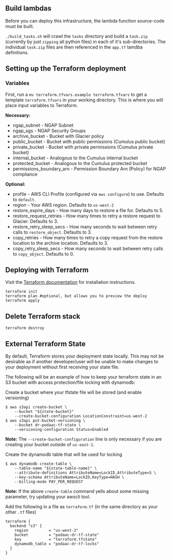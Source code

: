 ## Build lambdas
Before you can deploy this infrastructure, the lambda function source-code must be built.

`./build_tasks.sh` will crawl the `tasks` directory and build a `task.zip` (currently by just `zipping` all python files) in each of it's sub-directories. The individual `task.zip` files are then referenced in the `app.tf` lamdba definitions.

## Setting up the Terraform deployment

### Variables
First, run a `mv terraform.tfvars.example terraform.tfvars` to get a template `terraform.tfvars` in your working directory. This is where you will place input variables to Terraform.

**Necessary:**
* ngap_subnet - NGAP Subnet
* ngap_sgs - NGAP Security Groups
* archive_bucket - Bucket with Glacier policy
* public_bucket - Bucket with public permissions (Cumulus public bucket)
* private_bucket - Bucket with private permissions (Cumulus private bucket)
* internal_bucket - Analogous to the Cumulus internal bucket 
* protected_bucket - Analogous to the Cumulus protected bucket
* permissions_boundary_arn - Permission Boundary Arn (Policy) for NGAP compliance

**Optional:**
* profile - AWS CLI Profile (configured via `aws configure`) to use. Defaults to `default`.
* region - Your AWS region. Defaults to `us-west-2`
* restore_expire_days - How many days to restore a file for. Defaults to 5.
* restore_request_retries - How many times to retry a restore request to Glacier. Defaults to 3.
* restore_retry_sleep_secs - How many seconds to wait between retry calls to `restore_object`. Defaults to 3.
* copy_retries - How many times to retry a copy request from the restore location to the archive location. Defaults to 3.
* copy_retry_sleep_secs - How many seconds to wait between retry calls to `copy_object`. Defaults to 0.

## Deploying with Terraform
Visit the [Terraform documentation](https://learn.hashicorp.com/terraform/getting-started/install.html) for installation instructions.

```
terraform init
terraform plan #optional, but allows you to preview the deploy
terraform apply
```

## Delete Terraform stack
```
terraform destroy
```

## External Terraform State
By default, Terraform stores your deployment state locally. This may not be desirable as if another developer/user will be unable to make changes to your deployment without first receiving your state file.

The following will be an example of how to keep your terraform state in an S3 bucket with access protection/file locking with dynamodb:

Create a bucket where your tfstate file will be stored (and enable versioning)
```
$ aws s3api create-bucket \
    --bucket "${state-bucket}"
    --create-bucket-configuration LocationConstraint=us-west-2
$ aws s3api put-bucket-versioning \
    --bucket dr-podaac-tf-state \
    --versioning-configuration Status=Enabled
```
**Note:** The `--create-bucket-configuration` line is only necessary if you are creating your bucket outside of `us-east-1`.

Create the dynamodb table that will be used for locking
```
$ aws dynamodb create-table \
    --table-name "${state-table-name}" \
    --attribute-definitions AttributeName=LockID,AttributeType=S \
    --key-schema AttributeName=LockID,KeyType=HASH \
    --billing-mode PAY_PER_REQUEST
```
**Note:** If the above `create-table` command yells about some missing parameter, try updating your awscli tool.

Add the following in a file as `terraform.tf` (in the same directory as your other `.tf` files)
```
terraform {
  backend "s3" {
    region         = "us-west-2"
    bucket         = "podaac-dr-tf-state"
    key            = "terraform.tfstate"
    dynamodb_table = "podaac-dr-tf-locks"
  }
}
```